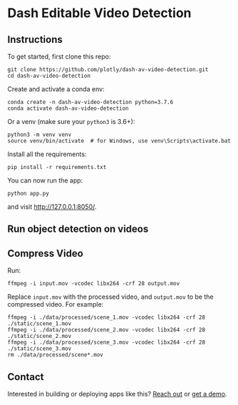 <!--
To get started, replace
Dash Editable Video Detection with your app name (e.g. Dash Super Cool App)
dash-av-video-detection with the short handle (e.g. dash-super-cool)

If this is in dash sample apps, uncomment the second "git clone https..." and remove the first one.
If this is in dash sample apps and you have a colab demo, uncomment the "Open in Colab" link to see the badge (make sure to create a ColabDemo.ipynb) first.

-->
# Dash Editable Video Detection
<!-- 
[![Open In Colab](https://colab.research.google.com/assets/colab-badge.svg)](https://colab.research.google.com/github/plotly/dash-sample-apps/blob/master/apps/dash-av-video-detection/ColabDemo.ipynb)
 -->

## Instructions

To get started, first clone this repo:

```
git clone https://github.com/plotly/dash-av-video-detection.git
cd dash-av-video-detection
```

<!--
```
git clone https://github.com/plotly/dash-sample-apps.git
cd dash-sample-apps/apps/dash-av-video-detection
```
-->

Create and activate a conda env:
```
conda create -n dash-av-video-detection python=3.7.6
conda activate dash-av-video-detection
```

Or a venv (make sure your `python3` is 3.6+):
```
python3 -m venv venv
source venv/bin/activate  # for Windows, use venv\Scripts\activate.bat
```

Install all the requirements:

```
pip install -r requirements.txt
```

You can now run the app:
```
python app.py
```

and visit http://127.0.0.1:8050/.


## Run object detection on videos

## Compress Video

Run:

```
ffmpeg -i input.mov -vcodec libx264 -crf 28 output.mov
```

Replace `input.mov` with the processed video, and `output.mov` to be the compressed video. For example:

```
ffmpeg -i ./data/processed/scene_1.mov -vcodec libx264 -crf 28 ./static/scene_1.mov
ffmpeg -i ./data/processed/scene_2.mov -vcodec libx264 -crf 28 ./static/scene_2.mov
ffmpeg -i ./data/processed/scene_3.mov -vcodec libx264 -crf 28 ./static/scene_3.mov
rm ./data/processed/scene*.mov
```

## Contact

Interested in building or deploying apps like this? [Reach out](https://plotly.com/contact-us/) or [get a demo](https://plotly.com/get-demo).